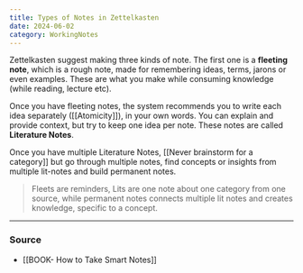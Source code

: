 ```yaml
---
title: Types of Notes in Zettelkasten
date: 2024-06-02
category: WorkingNotes
---
```


Zettelkasten suggest making three kinds of note. The first one is a **fleeting note**, which is a rough note, made for remembering ideas, terms, jarons or even examples. These are what you make while consuming knowledge (while reading, lecture etc). 

Once you have fleeting notes, the system recommends you to write each idea separately ([[Atomicity]]), in your own words. You can explain and provide context, but try to keep one idea per note. These notes are called **Literature Notes**. 

Once you have multiple Literature Notes, [[Never brainstorm for a category]] but go through multiple notes, find concepts or insights from multiple lit-notes and build permanent notes. 

> Fleets are reminders, Lits are one note about one category from one source, while permanent notes connects multiple lit notes and creates knowledge, specific to a concept. 

--- 
### Source
- [[BOOK- How to Take Smart Notes]]